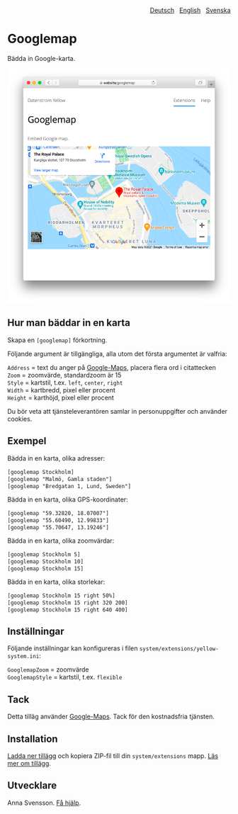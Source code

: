 <p align="right"><a href="README-de.md">Deutsch</a> &nbsp; <a href="README.md">English</a> &nbsp; <a href="README-sv.md">Svenska</a></p>

# Googlemap 

Bädda in Google-karta.

<p align="center"><img src="googlemap-screenshot.png?raw=true" alt="Skärmdump"></p>

## Hur man bäddar in en karta

Skapa en `[googlemap]` förkortning.

Följande argument är tillgängliga, alla utom det första argumentet är valfria:

`Address` = text du anger på [Google-Maps](https://maps.google.com/), placera flera ord i citattecken  
`Zoom` = zoomvärde, standardzoom är 15  
`Style` = kartstil, t.ex. `left`, `center`, `right`  
`Width` = kartbredd, pixel eller procent  
`Height` = karthöjd, pixel eller procent  

Du bör veta att tjänsteleverantören samlar in personuppgifter och använder cookies.

## Exempel

Bädda in en karta, olika adresser:

    [googlemap Stockholm]
    [googlemap "Malmö, Gamla staden"]
    [googlemap "Bredgatan 1, Lund, Sweden"]

Bädda in en karta, olika GPS-koordinater:

    [googlemap "59.32820, 18.07007"]
    [googlemap "55.60490, 12.99833"]
    [googlemap "55.70647, 13.19246"]

Bädda in en karta, olika zoomvärdar:

    [googlemap Stockholm 5]
    [googlemap Stockholm 10]
    [googlemap Stockholm 15]

Bädda in en karta, olika storlekar:

    [googlemap Stockholm 15 right 50%]
    [googlemap Stockholm 15 right 320 200]
    [googlemap Stockholm 15 right 640 400]

## Inställningar

Följande inställningar kan konfigureras i filen `system/extensions/yellow-system.ini`:

`GooglemapZoom` = zoomvärde  
`GooglemapStyle` = kartstil, t.ex. `flexible`  

## Tack

Detta tilläg använder [Google-Maps](https://maps.google.com/). Tack för den kostnadsfria tjänsten.

## Installation

[Ladda ner tillägg](https://github.com/annaesvensson/yellow-googlemap/archive/main.zip) och kopiera ZIP-fil till din `system/extensions` mapp. [Läs mer om tillägg](https://github.com/annaesvensson/yellow-update/tree/main/README-sv.md).

## Utvecklare

Anna Svensson. [Få hjälp](https://datenstrom.se/sv/yellow/help/).

